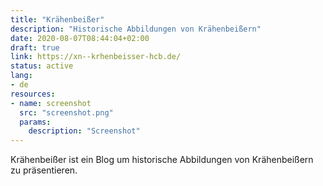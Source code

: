 ```yaml
---
title: "Krähenbeißer"
description: "Historische Abbildungen von Krähenbeißern"
date: 2020-08-07T08:44:04+02:00
draft: true
link: https://xn--krhenbeisser-hcb.de/
status: active
lang:
- de
resources:
- name: screenshot
  src: "screenshot.png"
  params:
    description: "Screenshot"
---
```

Krähenbeißer ist ein Blog um historische Abbildungen von Krähenbeißern zu präsentieren.
